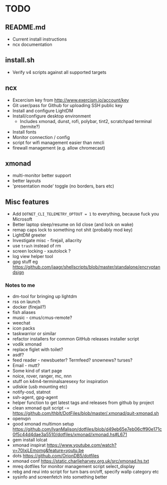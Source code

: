 # TODO

## README.md

* Current install instructions
* ncx documentation

## install.sh

* Verify v4 scripts against all supported targets

## ncx

* Excercism key from http://www.exercism.io/account/key
* Git user/pass for Github for uploading SSH public key
* Install and configure LightDM
* Install/configure desktop environment
  * Includes xmonad, dunst, rofi, polybar, tint2, scratchpad terminal (termite?)
* Install fonts
* Monitor connection / config
* script for wifi management easier than nmcli
* firewall management (e.g. allow chromecast)

## xmonad

* multi-monitor better support
* better layouts
* 'presentation mode' toggle (no borders, bars etc)

## Misc features

* Add `DOTNET_CLI_TELEMETRY_OPTOUT = 1` to everything, because fuck you Microsoft
* Better laptop sleep/resume on lid close (and lock on wake)
* remap caps lock to something not shit (probably mod key)
* LightDM greeter
* Investigate misc - firejail, allacrity
* use `trash` instead of rm
* screen locking - xautolock ?
* log view helper tool
* gpg stuff eg https://github.com/jaagr/shellscripts/blob/master/standalone/encryptandsign

### Notes to me
* dm-tool for bringing up lightdm
* rss on launch
* docker (firejail?)
* fish aliases
* music - cmus/cmus-remote?
* weechat
* icon packs
* taskwarrior or similar
* refactor installers for common GitHub releases installer script
* vodik xmonad
* replace figlet with toilet?
* asdf?
* feed reader - newsbueter? Termfeed? snownews? turses?
* Email - mutt?
* Some kind of start page
* noice, rover, ranger, mc, nnn
* stuff on k4m4-terminalsaresexy for inspiration
* udiskie (usb mounting etc)
* notify-osd, statnot
* ssh-agent, gpg-agent
* helper function to get latest tags and releases from github by project
* clean xmonad quit script -= https://github.com/thblt/DotFiles/blob/master/.xmonad/quit-xmonad.sh
* openvpn
* good xmonad multimon setup https://github.com/IvanMalison/dotfiles/blob/d49eb65e7eb06cff90e171c0f5c44d4dae3a5510/dotfiles/xmonad/xmonad.hs#L671
* gem install lolcat
* xmonad inspirat https://www.youtube.com/watch?v=70IxjLEmomg&feature=youtu.be
* dots https://github.com/OrionDB5/dotfiles
* xmonad conf https://static.charlieharvey.org.uk/src/xmonad.hs.txt
* mreq dotfiles for monitor management script select_display
* rebg and reui into script for turn bars on/off, specify wallp category etc
* sysinfo and screenfetch into something better
